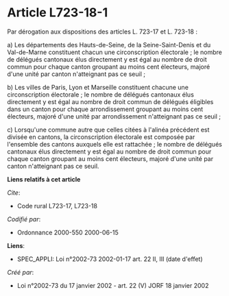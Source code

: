 # Article L723-18-1

Par dérogation aux dispositions des articles L. 723-17 et L. 723-18 :

a) Les départements des Hauts-de-Seine, de la Seine-Saint-Denis et du Val-de-Marne constituent chacun une circonscription
électorale ; le nombre de délégués cantonaux élus directement y est égal au nombre de droit commun pour chaque canton
groupant au moins cent électeurs, majoré d'une unité par canton n'atteignant pas ce seuil ;

b) Les villes de Paris, Lyon et Marseille constituent chacune une circonscription électorale ; le nombre de délégués
cantonaux élus directement y est égal au nombre de droit commun de délégués éligibles dans un canton pour chaque
arrondissement groupant au moins cent électeurs, majoré d'une unité par arrondissement n'atteignant pas ce seuil ;

c) Lorsqu'une commune autre que celles citées à l'alinéa précédent est divisée en cantons, la circonscription électorale est
composée par l'ensemble des cantons auxquels elle est rattachée ; le nombre de délégués cantonaux élus directement y est égal
au nombre de droit commun pour chaque canton groupant au moins cent électeurs, majoré d'une unité par canton n'atteignant pas
ce seuil.

**Liens relatifs à cet article**

_Cite_:

  - Code rural L723-17, L723-18

_Codifié par_:

  - Ordonnance 2000-550 2000-06-15

**Liens**:

  - SPEC_APPLI: Loi n°2002-73 2002-01-17 art. 22 II, III (date d'effet)

_Créé par_:

  - Loi n°2002-73 du 17 janvier 2002 - art. 22 (V) JORF 18 janvier 2002
